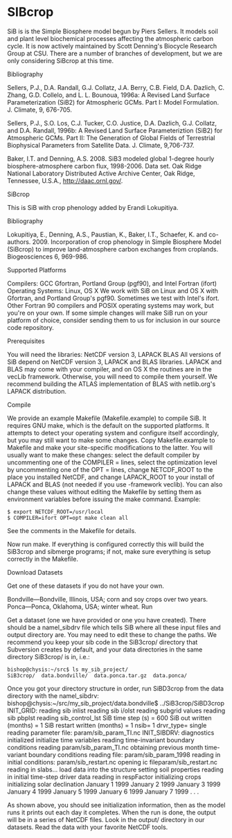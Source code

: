 # SIBcrop

SiB is is the Simple Biosphere model begun by Piers Sellers. It models soil and plant level biochemical processes affecting the atmospheric carbon cycle. It is now actively maintained by Scott Denning's Biocycle Research Group at CSU. There are a number of branches of development, but we are only considering SiBcrop at this time.

Bibliography

Sellers, P.J., D.A. Randall, G.J. Collatz, J.A. Berry, C.B. Field, D.A. Dazlich, C. Zhang, G.D. Collelo, and L. L. Bounoua, 1996a: A Revised Land Surface Parameterization (SiB2) for Atmospheric GCMs. Part I: Model Formulation. J. Climate, 9, 676-705.

Sellers, P.J., S.O. Los, C.J. Tucker, C.O. Justice, D.A. Dazlich, G.J. Collatz, and D.A. Randall, 1996b: A Revised Land Surface Parameteriztion (SiB2) for Atmospheric GCMs. Part II: The Generation of Global Fields of Terrestrial Biophysical Parameters from Satellite Data. J. Climate, 9,706-737.

Baker, I.T. and Denning, A.S. 2008. SiB3 modeled global 1-degree hourly biosphere-atmosphere carbon flux, 1998-2006. Data set. Oak Ridge National Laboratory Distributed Active Archive Center, Oak Ridge, Tennessee, U.S.A., http://daac.ornl.gov/.

SiBcrop

This is SiB with crop phenology added by Erandi Lokupitiya.

Bibliography

Lokupitiya, E., Denning, A.S., Paustian, K., Baker, I.T., Schaefer, K. and co-authors. 2009. Incorporation of crop phenology in Simple Biosphere Model (SiBcrop) to improve land-atmosphere carbon exchanges from croplands. Biogeosciences 6, 969-986.

Supported Platforms

Compilers:
GCC Gfortran,
Portland Group (pgf90), and
Intel Fortran (ifort)
Operating Systems:
Linux,
OS X
We work with SiB on Linux and OS X with Gfortran, and Portland Group's pgf90. Sometimes we test with Intel's ifort. Other Fortran 90 compilers and POSIX operating systems may work, but you're on your own. If some simple changes will make SiB run on your platform of choice, consider sending them to us for inclusion in our source code repository.

Prerequisites

You will need the libraries:
NetCDF version 3,
LAPACK
BLAS
All versions of SiB depend on NetCDF version 3, LAPACK and BLAS libraries. LAPACK and BLAS may come with your compiler, and on OS X the routines are in the vecLib framework. Otherwise, you will need to compile them yourself. We recommend building the ATLAS implementation of BLAS with netlib.org's LAPACK distribution.


Compile

We provide an example Makefile (Makefile.example) to compile SiB. It requires GNU make, which is the default on the supported platforms. It attempts to detect your operating system and configure itself accordingly, but you may still want to make some changes. Copy Makefile.example to Makefile and make your site-specific modifications to the latter. You will usually want to make these changes:
select the default compiler by uncommenting one of the COMPILER = lines,
select the optimization level by uncommenting one of the OPT = lines,
change NETCDF_ROOT to the place you installed NetCDF, and
change LAPACK_ROOT to your install of LAPACK and BLAS (not needed if you use -framework veclib).
You can also change these values without editing the Makefile by setting them as environment variables before issuing the make command. Example:

    $ export NETCDF_ROOT=/usr/local
    $ COMPILER=ifort OPT=opt make clean all
See the comments in the Makefile for details.

Now run make. If everything is configured correctly this will build the SiB3crop and sibmerge programs; if not, make sure everything is setup correctly in the Makefile.

Download Datasets

Get one of these datasets if you do not have your own.

Bondville—Bondville, Illinois, USA; corn and soy crops over two years.
Ponca—Ponca, Oklahoma, USA; winter wheat.
Run

Get a dataset (one we have provided or one you have created). There should be a namel_sibdrv file which tells SiB where all these input files and output directory are. You may need to edit these to change the paths. We recommend you keep your sib code in the SiB3crop/ directory that Subversion creates by default, and your data directories in the same directory SiB3crop/ is in, i.e.:

    bishop@chysis:~/src$ ls my_sib_project/
    SiB3crop/  data.bondville/  data.ponca.tar.gz  data.ponca/
Once you got your directory structure in order, run SiBD3crop from the data directory with the namel_sibdrv:
    bishop@chysis:~/src/my_sib_project/data.bondville$ ../SiB3crop/SiBD3crop
     INIT_GRID:
        reading sib inlist
        reading sib i/olst
        reading subgrid values
        reading sib pbplst
        reading sib_control_lst
        SiB time step (s) =                   600
        SiB out written (months) =                     1
        SiB restart written (months) =                     1
        nsib=            1
        drvr_type= single  
        reading parameter file: param/sib_param_TI.nc
     INIT_SIBDRV:
        diagnostics initialized
        initialize time variables
        reading time-invariant boundary conditions
           reading param/sib_param_TI.nc
        obtaining previous month time-variant boundary conditions
           reading file: param/sib_param_1998
        reading in initial conditions: param/sib_restart.nc
           opening ic fileparam/sib_restart.nc
           reading in slabs...
           load data into the structure
        setting soil properties 
        reading in initial time-step driver data
        reading in respFactor
        initializing crops
        initializing solar declination
     January                       1                 1999
     January                       2                 1999
     January                       3                 1999
     January                       4                 1999
     January                       5                 1999
     January                       6                 1999
     January                       7                 1999
     .
     .
     .
    
As shown above, you should see initialization information, then as the model runs it prints out each day it completes. When the run is done, the output will be in a series of NetCDF files. Look in the output/ directory in our datasets. Read the data with your favorite NetCDF tools.

